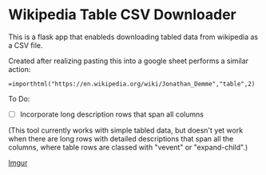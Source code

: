 # Wikipedia Table CSV Downloader
This is a flask app that enableds downloading tabled data from wikipedia as a CSV file.

Created after realizing pasting this into a google sheet performs a similar action:

```
=importhtml("https://en.wikipedia.org/wiki/Jonathan_Demme","table",2)
```

To Do:

- [ ] Incorporate long description rows that span all columns

(This tool currently works with simple tabled data, but doesn't yet work when there are long rows with detailed descriptions that span all the columns, where table rows are classed with "vevent" or "expand-child".)

[Imgur](https://imgur.com/xhYSiZy)